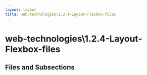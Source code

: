 ```yaml
---
layout: layout
title: web-technologies\1.2.4-Layout-Flexbox-files
---
```


# web-technologies\1.2.4-Layout-Flexbox-files

## Files and Subsections

